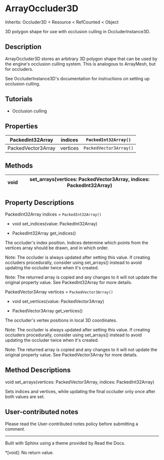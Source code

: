 # ArrayOccluder3D

Inherits: Occluder3D < Resource < RefCounted < Object

3D polygon shape for use with occlusion culling in OccluderInstance3D.

## Description

ArrayOccluder3D stores an arbitrary 3D polygon shape that can be used by the
engine's occlusion culling system. This is analogous to ArrayMesh, but for
occluders.

See OccluderInstance3D's documentation for instructions on setting up
occlusion culling.

## Tutorials

  * Occlusion culling

## Properties

PackedInt32Array | indices | `PackedInt32Array()`  
---|---|---  
PackedVector3Array | vertices | `PackedVector3Array()`  
  
## Methods

void | set_arrays(vertices: PackedVector3Array, indices: PackedInt32Array)  
---|---  
  
## Property Descriptions

PackedInt32Array indices = `PackedInt32Array()`

  * void set_indices(value: PackedInt32Array)

  * PackedInt32Array get_indices()

The occluder's index position. Indices determine which points from the
vertices array should be drawn, and in which order.

Note: The occluder is always updated after setting this value. If creating
occluders procedurally, consider using set_arrays() instead to avoid updating
the occluder twice when it's created.

Note: The returned array is copied and any changes to it will not update the
original property value. See PackedInt32Array for more details.

PackedVector3Array vertices = `PackedVector3Array()`

  * void set_vertices(value: PackedVector3Array)

  * PackedVector3Array get_vertices()

The occluder's vertex positions in local 3D coordinates.

Note: The occluder is always updated after setting this value. If creating
occluders procedurally, consider using set_arrays() instead to avoid updating
the occluder twice when it's created.

Note: The returned array is copied and any changes to it will not update the
original property value. See PackedVector3Array for more details.

## Method Descriptions

void set_arrays(vertices: PackedVector3Array, indices: PackedInt32Array)

Sets indices and vertices, while updating the final occluder only once after
both values are set.

## User-contributed notes

Please read the User-contributed notes policy before submitting a comment.

* * *

Built with Sphinx using a theme provided by Read the Docs.

  *[void]: No return value.

